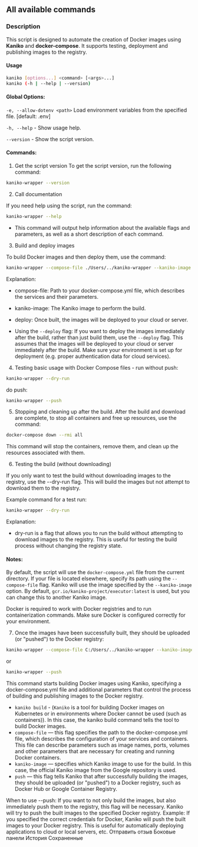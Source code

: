 ## All available commands

### Description

This script is designed to automate the creation of Docker images using **Kaniko** and **docker-compose**. It supports testing, deployment and publishing images to the registry.
#### Usage

```bash
kaniko [options...] <command> [<args>...]
kaniko (-h | --help | --version)
```

#### Global Options:
`-e, --allow-dotenv <path>`
Load environment variables from the specified file.
[default: .env]

`-h, --help` - Show usage help.

`--version` - Show the script version.

#### Commands:

1. Get the script version
To get the script version, run the following command:

```bash
kaniko-wrapper --version
```

2. Call documentation

If you need help using the script, run the command:

```bash
kaniko-wrapper --help
```
- This command will output help information about the available flags and parameters, as well as a short description of each command.

3. Build and deploy images

To build Docker images and then deploy them, use the command:

```bash
kaniko-wrapper --compose-file ./Users/../kaniko-wrapper --kaniko-image gcr.io/kaniko-project/executor:latest --deploy
```
Explanation:
- compose-file: Path to your docker-compose.yml file, which describes the services and their parameters.
- kaniko-image: The Kaniko image to perform the build.
- deploy: Once built, the images will be deployed to your cloud or server.

- Using the `--deploy` flag: If you want to deploy the images immediately after the build, rather than just build them, use the `--deploy` flag. This assumes that the images will be deployed to your cloud or server immediately after the build. Make sure your environment is set up for deployment (e.g. proper authentication data for cloud services).

4. Testing basic usage with Docker Compose files - run without push:

```bash
kaniko-wrapper --dry-run
```
do push:
```bash
kaniko-wrapper --push
```

5. Stopping and cleaning up after the build.
After the build and download are complete, to stop all containers and free up resources, use the command:

```bash
docker-compose down --rmi all
```
This command will stop the containers, remove them, and clean up the resources associated with them.

6. Testing the build (without downloading)

If you only want to test the build without downloading images to the registry, use the --dry-run flag. This will build the images but not attempt to download them to the registry.

Example command for a test run:

```bash
kaniko-wrapper --dry-run
```

Explanation:
- dry-run is a flag that allows you to run the build without attempting to download images to the registry. This is useful for testing the build process without changing the registry state.

#### Notes:
By default, the script will use the `docker-compose.yml` file from the current directory. If your file is located elsewhere, specify its path using the `--compose-file` flag.
Kaniko will use the image specified by the `--kaniko-image` option. By default, `gcr.io/kaniko-project/executor:latest` is used, but you can change this to another Kaniko image.

Docker is required to work with Docker registries and to run containerization commands. Make sure Docker is configured correctly for your environment.

7. Once the images have been successfully built, they should be uploaded (or "pushed") to the Docker registry:

```bash
kaniko-wrapper --compose-file C:/Users/../kaniko-wrapper --kaniko-image gcr.io/kaniko-project/executor:latest --push
```
or
```bash
kaniko-wrapper --push
```
This command starts building Docker images using Kaniko, specifying a docker-compose.yml file and additional parameters that control the process of building and publishing images to the Docker registry.

- `kaniko build` - (`Kaniko` is a tool for building Docker images on Kubernetes or in environments where Docker cannot be used (such as containers)). In this case, the kaniko build command tells the tool to build Docker images.
- `compose-file` — this flag specifies the path to the docker-compose.yml file, which describes the configuration of your services and containers. This file can describe parameters such as image names, ports, volumes and other parameters that are necessary for creating and running Docker containers.
- `kaniko-image` — specifies which Kaniko image to use for the build. In this case, the official Kaniko image from the Google repository is used.
- `push` — this flag tells Kaniko that after successfully building the images, they should be uploaded (or "pushed") to a Docker registry, such as Docker Hub or Google Container Registry.

When to use --push:
If you want to not only build the images, but also immediately push them to the registry, this flag will be necessary. Kaniko will try to push the built images to the specified Docker registry.
Example: If you specified the correct credentials for Docker, Kaniko will push the built images to your Docker registry. This is useful for automatically deploying applications to cloud or local servers, etc.
Отправить отзыв
Боковые панели
История
Сохраненные